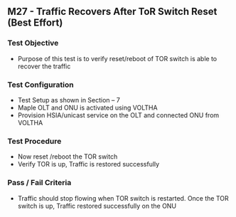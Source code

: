 ## M27 - Traffic Recovers After ToR Switch Reset (Best Effort)

### Test Objective

* Purpose of this test is to verify reset/reboot of TOR switch is able to recover the traffic 

### Test Configuration
* Test Setup as shown in Section – 7
* Maple OLT and ONU is activated using VOLTHA
* Provision HSIA/unicast service on the OLT and connected ONU from VOLTHA

### Test Procedure
* Now reset /reboot the TOR switch
* Verify TOR is up, Traffic is restored successfully 

### Pass / Fail Criteria
* Traffic should stop flowing when TOR switch is restarted. Once the TOR switch is up, Traffic restored successfully on the ONU

